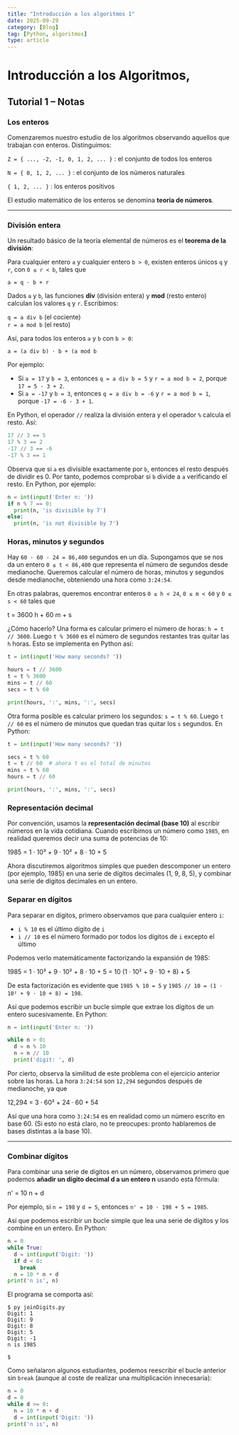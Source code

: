 ```yaml
---
title: "Introducción a los algoritmos 1"
date: 2025-09-29
category: [Blog]
tag: [Python, algoritmos]
type: article
---
```


# Introducción a los Algoritmos, 
## Tutorial 1 – Notas  

### Los enteros
Comenzaremos nuestro estudio de los algoritmos observando aquellos que trabajan con enteros. Distinguimos:

`Z = { ..., -2, -1, 0, 1, 2, ... }` : el conjunto de todos los enteros  

`N = { 0, 1, 2, ... }` : el conjunto de los números naturales  

`{ 1, 2, ... }` : los enteros positivos  

El estudio matemático de los enteros se denomina **teoría de números**.  

---

### División entera
Un resultado básico de la teoría elemental de números es el **teorema de la división**:

Para cualquier entero `a` y cualquier entero `b > 0`, existen enteros únicos `q` y `r`, con `0 ≤ r < b`, tales que  

`a = q · b + r` 

Dados `a` y `b`, las funciones **div** (división entera) y **mod** (resto entero) calculan los valores `q` y `r`. Escribimos:  

`q = a div b` (el cociente)  
`r = a mod b` (el resto)  

Así, para todos los enteros `a` y `b` con `b > 0`:  

`a = (a div b) · b + (a mod b`  

Por ejemplo:  

- Si `a = 17` y `b = 3`, entonces `q = a div b = 5` y `r = a mod b = 2`, porque `17 = 5 · 3 + 2`.  
- Si `a = -17` y `b = 3`, entonces `q = a div b = -6` y `r = a mod b = 1`, porque `-17 = -6 · 3 + 1`.  

En Python, el operador `//` realiza la división entera y el operador `%` calcula el resto. Así:  

```python
17 // 3 == 5
17 % 3 == 2
-17 // 3 == -6
-17 % 3 == 1
````

Observa que si `a` es divisible exactamente por `b`, entonces el resto después de dividir es 0. Por tanto, podemos comprobar si `b` divide a `a` verificando el resto. En Python, por ejemplo:

```python
n = int(input('Enter n: '))
if n % 7 == 0:
  print(n, 'is divisible by 7')
else:
  print(n, 'is not divisible by 7')
```

### Horas, minutos y segundos

Hay `60 · 60 · 24 = 86,400` segundos en un día. Supongamos que se nos da un entero `0 ≤ t < 86,400` que representa el número de segundos desde medianoche. Queremos calcular el número de horas, minutos y segundos desde medianoche, obteniendo una hora como `3:24:54`.

En otras palabras, queremos encontrar enteros `0 ≤ h < 24`, `0 ≤ m < 60` y `0 ≤ s < 60` tales que

t = 3600 h + 60 m + s

¿Cómo hacerlo? Una forma es calcular primero el número de horas: `h = t // 3600`. Luego `t % 3600` es el número de segundos restantes tras quitar las `h` horas. Esto se implementa en Python así:

```python
t = int(input('How many seconds? '))

hours = t // 3600
t = t % 3600
mins = t // 60
secs = t % 60

print(hours, ':', mins, ':', secs)
```

Otra forma posible es calcular primero los segundos: `s = t % 60`. Luego `t // 60` es el número de minutos que quedan tras quitar los `s` segundos. En Python:

```python
t = int(input('How many seconds? '))

secs = t % 60
t = t // 60  # ahora t es el total de minutos
mins = t % 60
hours = t // 60

print(hours, ':', mins, ':', secs)
```

### Representación decimal

Por convención, usamos la **representación decimal (base 10)** al escribir números en la vida cotidiana. Cuando escribimos un número como `1985`, en realidad queremos decir una suma de potencias de 10:

1985 = 1 · 10³ + 9 · 10² + 8 · 10 + 5

Ahora discutiremos algoritmos simples que pueden descomponer un entero (por ejemplo, 1985) en una serie de dígitos decimales (1, 9, 8, 5), y combinar una serie de dígitos decimales en un entero.


### Separar en dígitos

Para separar en dígitos, primero observamos que para cualquier entero `i`:

* `i % 10` es el último dígito de `i`
* `i // 10` es el número formado por todos los dígitos de `i` excepto el último

Podemos verlo matemáticamente factorizando la expansión de 1985:

1985 = 1 · 10³ + 9 · 10² + 8 · 10 + 5 = 10 (1 · 10² + 9 · 10 + 8) + 5

De esta factorización es evidente que `1985 % 10 = 5` y `1985 // 10 = (1 · 10² + 9 · 10 + 8) = 198`.

Así que podemos escribir un bucle simple que extrae los dígitos de un entero sucesivamente. En Python:

```python
n = int(input('Enter n: '))

while n > 0:
  d = n % 10
  n = n // 10
  print('digit: ', d)
```

Por cierto, observa la similitud de este problema con el ejercicio anterior sobre las horas. La hora `3:24:54` son `12,294` segundos después de medianoche, ya que

12,294 = 3 · 60² + 24 · 60 + 54

Así que una hora como `3:24:54` es en realidad como un número escrito en base 60. (Si esto no está claro, no te preocupes: pronto hablaremos de bases distintas a la base 10).

---

### Combinar dígitos

Para combinar una serie de dígitos en un número, observamos primero que podemos **añadir un dígito decimal d a un entero n** usando esta fórmula:

n' = 10 n + d

Por ejemplo, si `n = 198` y `d = 5`, entonces `n' = 10 · 198 + 5 = 1985`.

Así que podemos escribir un bucle simple que lea una serie de dígitos y los combine en un entero. En Python:

```python
n = 0
while True:
  d = int(input('Digit: '))
  if d < 0:
    break
  n = 10 * n + d
print('n is', n)
```

El programa se comporta así:

```
$ py joinDigits.py
Digit: 1
Digit: 9
Digit: 8
Digit: 5
Digit: -1
n is 1985

$
```

Como señalaron algunos estudiantes, podemos reescribir el bucle anterior sin `break` (aunque al coste de realizar una multiplicación innecesaria):

```python
n = 0
d = 0
while d >= 0:
  n = 10 * n + d
  d = int(input('Digit: '))
print('n is', n)
```

